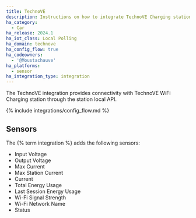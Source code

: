 ```yaml
---
title: TechnoVE
description: Instructions on how to integrate TechnoVE Charging station with Home Assistant.
ha_category:
  - Car
ha_release: 2024.1
ha_iot_class: Local Polling
ha_domain: technove
ha_config_flow: true
ha_codeowners:
  - '@Moustachauve'
ha_platforms:
  - sensor
ha_integration_type: integration
---
```


The TechnoVE integration provides connectivity with TechnoVE WiFi Charging station through the station local API.

{% include integrations/config_flow.md %}

## Sensors

The {% term integration %} adds the following sensors:

- Input Voltage
- Output Voltage
- Max Current
- Max Station Current
- Current
- Total Energy Usage
- Last Session Energy Usage
- Wi-Fi Signal Strength
- Wi-Fi Network Name
- Status